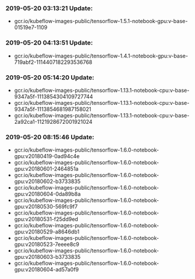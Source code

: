 ### 2019-05-20 03:13:21 Update:

- gcr.io/kubeflow-images-public/tensorflow-1.5.1-notebook-gpu:v-base-01519e7-1109
### 2019-05-20 04:13:51 Update:

- gcr.io/kubeflow-images-public/tensorflow-1.4.1-notebook-gpu:v-base-719abf2-1114407182293536768
### 2019-05-20 05:14:20 Update:

- gcr.io/kubeflow-images-public/tensorflow-1.13.1-notebook-cpu:v-base-9347a5f-1113854304109727744
- gcr.io/kubeflow-images-public/tensorflow-1.13.1-notebook-cpu:v-base-9347a5f-1113854681987158021
- gcr.io/kubeflow-images-public/tensorflow-1.13.1-notebook-cpu:v-base-2a92ca1-1121928672001921024
### 2019-05-20 08:15:46 Update:

- gcr.io/kubeflow-images-public/tensorflow-1.6.0-notebook-gpu:v20180419-0ad94c4e
- gcr.io/kubeflow-images-public/tensorflow-1.6.0-notebook-gpu:v20180601-2464851a
- gcr.io/kubeflow-images-public/tensorflow-1.6.0-notebook-gpu:v20180602-b3733835
- gcr.io/kubeflow-images-public/tensorflow-1.6.0-notebook-gpu:v20180604-0da89b8a
- gcr.io/kubeflow-images-public/tensorflow-1.6.0-notebook-gpu:v20180530-569fc9f7
- gcr.io/kubeflow-images-public/tensorflow-1.6.0-notebook-gpu:v20180531-f25dd9ed
- gcr.io/kubeflow-images-public/tensorflow-1.6.0-notebook-gpu:v20180529-a8646db1
- gcr.io/kubeflow-images-public/tensorflow-1.6.0-notebook-gpu:v20180523-7eeee8c9
- gcr.io/kubeflow-images-public/tensorflow-1.6.0-notebook-gpu:v20180603-b3733835
- gcr.io/kubeflow-images-public/tensorflow-1.6.0-notebook-gpu:v20180604-ad57a0f9
